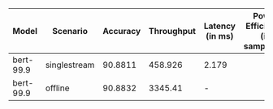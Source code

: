 | Model     | Scenario     |   Accuracy |   Throughput | Latency (in ms)   | Power Efficiency (in samples/J)   | TEST01   |
|-----------|--------------|------------|--------------|-------------------|-----------------------------------|----------|
| bert-99.9 | singlestream |    90.8811 |      458.926 | 2.179             |                                   | passed   |
| bert-99.9 | offline      |    90.8832 |     3345.41  | -                 |                                   | passed   |